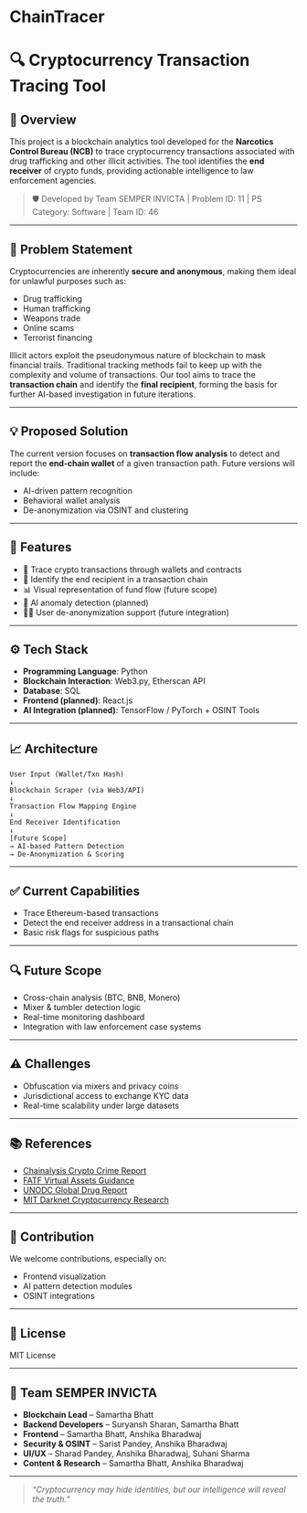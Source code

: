 # ChainTracer

# 🔍 Cryptocurrency Transaction Tracing Tool

## 🚀 Overview

This project is a blockchain analytics tool developed for the **Narcotics Control Bureau (NCB)** to trace cryptocurrency transactions associated with drug trafficking and other illicit activities. The tool identifies the **end receiver** of crypto funds, providing actionable intelligence to law enforcement agencies.

> 🛡️ Developed by Team SEMPER INVICTA | Problem ID: 11 | PS Category: Software | Team ID: 46

---

## 🎯 Problem Statement

Cryptocurrencies are inherently **secure and anonymous**, making them ideal for unlawful purposes such as:

- Drug trafficking
- Human trafficking
- Weapons trade
- Online scams
- Terrorist financing

Illicit actors exploit the pseudonymous nature of blockchain to mask financial trails. Traditional tracking methods fail to keep up with the complexity and volume of transactions. Our tool aims to trace the **transaction chain** and identify the **final recipient**, forming the basis for further AI-based investigation in future iterations.

---

## 💡 Proposed Solution

The current version focuses on **transaction flow analysis** to detect and report the **end-chain wallet** of a given transaction path. Future versions will include:

- AI-driven pattern recognition
- Behavioral wallet analysis
- De-anonymization via OSINT and clustering

---

## 🧠 Features

- 🧾 Trace crypto transactions through wallets and contracts  
- 🔗 Identify the end recipient in a transaction chain  
- 📊 Visual representation of fund flow (future scope)  
- 🤖 AI anomaly detection (planned)  
- 🕵️‍♂️ User de-anonymization support (future integration)

---

## ⚙️ Tech Stack

- **Programming Language**: Python
- **Blockchain Interaction**: Web3.py, Etherscan API
- **Database**: SQL
- **Frontend (planned)**: React.js
- **AI Integration (planned)**: TensorFlow / PyTorch + OSINT Tools

---

## 📈 Architecture
```
User Input (Wallet/Txn Hash)
↓
Blockchain Scraper (via Web3/API)
↓
Transaction Flow Mapping Engine
↓
End Receiver Identification
↓
[Future Scope]
→ AI-based Pattern Detection
→ De-Anonymization & Scoring
```

---

## ✅ Current Capabilities

- Trace Ethereum-based transactions
- Detect the end receiver address in a transactional chain
- Basic risk flags for suspicious paths

---

## 🔍 Future Scope

- Cross-chain analysis (BTC, BNB, Monero)
- Mixer & tumbler detection logic
- Real-time monitoring dashboard
- Integration with law enforcement case systems

---

## ⚠️ Challenges

- Obfuscation via mixers and privacy coins
- Jurisdictional access to exchange KYC data
- Real-time scalability under large datasets

---

## 📚 References

- [Chainalysis Crypto Crime Report](https://www.chainalysis.com)
- [FATF Virtual Assets Guidance](https://www.fatf-gafi.org)
- [UNODC Global Drug Report](https://www.unodc.org)
- [MIT Darknet Cryptocurrency Research](https://www.media.mit.edu)

---

## 🤝 Contribution

We welcome contributions, especially on:

- Frontend visualization
- AI pattern detection modules
- OSINT integrations

---

## 📜 License

MIT License

---

## 👥 Team SEMPER INVICTA

- **Blockchain Lead** – Samartha Bhatt  
- **Backend Developers** –  Suryansh Sharan, Samartha Bhatt
- **Frontend** – Samartha Bhatt, Anshika Bharadwaj
- **Security & OSINT** – Sarist Pandey, Anshika Bharadwaj
- **UI/UX** –  Sharad Pandey, Anshika Bharadwaj, Suhani Sharma
- **Content & Research** – Samartha Bhatt, Anshika Bharadwaj

---

> _“Cryptocurrency may hide identities, but our intelligence will reveal the truth.”_

